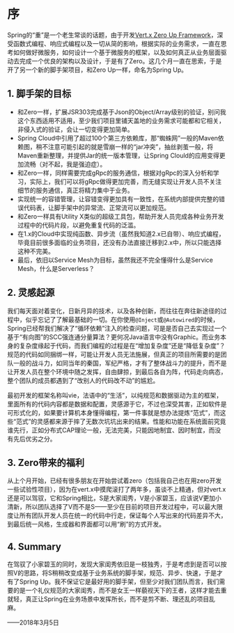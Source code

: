 # 序

Spring的“重”是一个老生常谈的话题，由于开发[Vert.x Zero Up Framework](http://www.vertxup.cn)，深受函数式编程、响应式编程以及一切从简的影响，根据实际的业务需求，一直在思考如何做好微服务，如何设计一个基于微服务的框架，以及如何真正从业务层面驱动去完成一个优良的架构以及设计，于是有了Zero。这几个月一直在思索，于是开了另一个新的脚手架项目，和Zero Up一样，命名为Spring Up。

## 1. 脚手架的目标

* 和Zero一样，扩展JSR303完成基于Json的Object/Array级别的验证，别问我这个东西适用不适用，至少我们项目里铺天盖地的业务需求可能都和它相关，非侵入式的验证，会让一切变得更加简单。
* Spring Cloud中引用了超过100个第三方依赖库，那“蜘蛛网”一般的Maven依赖图，稍不注意可能引起的就是雪崩一样的“jar冲突”，抽丝剥茧一般，将Maven重新整理，并提供Jar的统一版本管理，让Spring Clould的应用变得更加流畅（对不起，我是强迫症）。
* 和Zero一样，同样需要完成gRpc的服务通信，根据对gRpc的深入分析和学习，实际上，我们可以将gRpc做得更加完善，而无缝实现让开发人员不关注细节的服务通信，真正将精力集中于业务。
* 实现统一的容错管理，让容错变得更加具有一致性，在系统内部提供完整的错误代码表，让脚手架中的异常流、正常流可以更加规范。
* 和Zero一样具有Utility X类似的超级工具包，帮助开发人员完成各种业务开发过程中的代码片段，以避免重复代码的泛滥。
* 在1.x的Cloud中实现纯函数、异步流（虽然我知道2.x已自带）、响应式编程，毕竟目前很多面临的业务项目，还没有办法直接迁移到2.x中，所以只能选择这种不完美。
* 最后，依旧以Service Mesh为目标，虽然我还不完全懂得什么是Service Mesh，什么是Serverless？

## 2. 灵感起源

我们每天面对着变化，日新月异的技术，以及各种创新，而往往在奔往新途径的过程中，似乎忘记了了解最基础的一切。在你使用`@Inject`或`@Autowired`的时候，Spring已经帮我们解决了“循环依赖”注入的检查问题，可是是否自己去实现过一个基于“有向图”的SCC强连通分量算法？更何况Java语言中没有Graphic。而业务本身的复杂度缘起于代码，而我们编程的过程是在“增加复杂度”还是“降低复杂度”？规范的代码如同捆绑一样，可能让开发人员无法施展，但真正的项目所需要的是团队一般的战斗力，如同当年的秦国，军纪严格，才有了整体战斗力的提升，而不是让开发人员在整个环境中随之发挥，自由肆掠，到最后各自为阵，代码走向病态，整个团队的成员都遇到了“改别人的代码改不动”的尴尬。

最初开发的框架名称叫vie，法语中的“生活”，以纯规范和数据驱动为主的框架，里面所有的代码内容都是数据和配置，灵感源于它，不过也深受其害，正如软件是可形式化的，如果要计算机本身懂得编程，第一件事就是想办法提炼“范式”，而这些“范式”的灵感都来源于摔了无数次坑坑出来的结果。性能和功能在系统面前究竟谁先行，正如分布式CAP理论一般，无法完美，只能因地制宜、因时制宜，而没有先后优劣之分。

## 3. Zero带来的福利

从上个月开始，已经有很多朋友在开始尝试着zero（包括我自己也在用zero开发一些试验性项目），因为在vert.x中摸爬滚打了两年多，虽谈不上精通，但对vert.x还是可以驾驭，它和Spring相比，S是大家闺秀，V是小家碧玉，应该说V更加小清新，所以团队选择了V而不是S——至少在目前的项目开发过程中，可以最大限度让所有团队开发人员在统一的代码中行走，保证每个人写出来的代码差异不大，到最后统一风格，生成器和界面都可以用“刷”的方式开发。

## 4. Summary

在驾驭了小家碧玉的同时，发现大家闺秀依旧是一枝独秀，于是考虑到是否可以按照V的思路，将S稍稍改变成基于业务系统的脚手架，规范、异步、快速，于是才有了Spring Up。我不保证它是最好用的脚手架，但至少对我们团队而言，我们需要的是一个礼仪规范的大家闺秀，而不是女王一样藐视天下的王者，这样才能去重就轻，真正让Spring在业务场景中发挥所长，而不是剪不断、理还乱的项目乱麻。

——2018年3月5日


